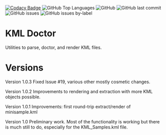 [![Codacy Badge](https://app.codacy.com/project/badge/Grade/245437d8d4004bbe8ed41198b6f57419)](https://app.codacy.com/gh/rchillyard/KmlDoc/dashboard?utm_source=gh&utm_medium=referral&utm_content=&utm_campaign=Badge_grade)
![GitHub Top Languages](https://img.shields.io/github/languages/top/rchillyard/KMLDoc)
![GitHub](https://img.shields.io/github/license/rchillyard/KMLDoc)
![GitHub last commit](https://img.shields.io/github/last-commit/rchillyard/KMLDoc)
![GitHub issues](https://img.shields.io/github/issues-raw/rchillyard/KMLDoc)
![GitHub issues by-label](https://img.shields.io/github/issues/rchillyard/KMLDoc/bug)

# KML Doctor

Utilities to parse, doctor, and render KML files.

Versions
========
Version 1.0.3 Fixed Issue #19, various other mostly cosmetic changes.

Version 1.0.2 Improvements to rendering and extraction with more KML objects possible.

Version 1.0.1 Improvements: first round-trip extract/render of minisample.kml

Version 1.0 Preliminary work. Most of the functionality is working but there is much still to do, especially for the KML_Samples.kml file.




